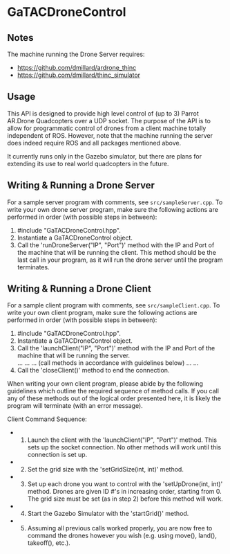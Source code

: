 GaTACDroneControl
=================

Notes
-----

The machine running the Drone Server requires:
* https://github.com/dmillard/ardrone_thinc
* https://github.com/dmillard/thinc_simulator

Usage
-----

This API is designed to provide high level control of (up to 3) Parrot AR.Drone 
Quadcopters over a UDP socket.  The purpose of the API is to allow for programmatic control of drones from a client machine totally independent of ROS.  However, note that the machine running the server does indeed require ROS and all packages mentioned above.

It currently runs only in the Gazebo simulator, but there are plans for extending its use to real world quadcopters in the future.  

Writing & Running a Drone Server
-----

For a sample server program with comments, see `src/sampleServer.cpp`.  To write your own drone server program, make sure the following actions are performed in order (with possible steps in between):

1. #include "GaTACDroneControl.hpp".
2. Instantiate a GaTACDroneControl object.
3. Call the 'runDroneServer("IP", "Port")' method with the IP and Port of the machine that will be running the client.  This method should be the last call in your program, as it will run the drone server until the program terminates.

Writing & Running a Drone Client
-----

For a sample client program with comments, see `src/sampleClient.cpp`.  To write your own client program, make sure the following actions are performed in order (with possible steps in between):

1. #include "GaTACDroneControl.hpp".
2. Instantiate a GaTACDroneControl object. 
3. Call the 'launchClient("IP", "Port")' method with the IP and Port of the machine that will be running the server.  
...
...
... (call methods in accordance with guidelines below)
...
...
4. Call the 'closeClient()' method to end the connection.


When writing your own client program, please abide by the following guidelines which outline the required sequence of method calls.  If you call any of these methods out of the logical order presented here, it is likely the program will terminate (with an error message).

Client Command Sequence:  
* 1. Launch the client with the 'launchClient("IP", "Port")' method. This sets up the socket connection. No other methods will work until this connection is set up.
* 2. Set the grid size with the 'setGridSize(int, int)' method.  
* 3. Set up each drone you want to control with the 'setUpDrone(int, int)' method. Drones are given ID #'s in increasing order, starting from 0.  The grid size must be set (as in step 2) before this method will work. 
* 4. Start the Gazebo Simulator with the 'startGrid()' method.  
* 5. Assuming all previous calls worked properly, you are now free to command the drones however you wish (e.g. using move(), land(), takeoff(), etc.).
